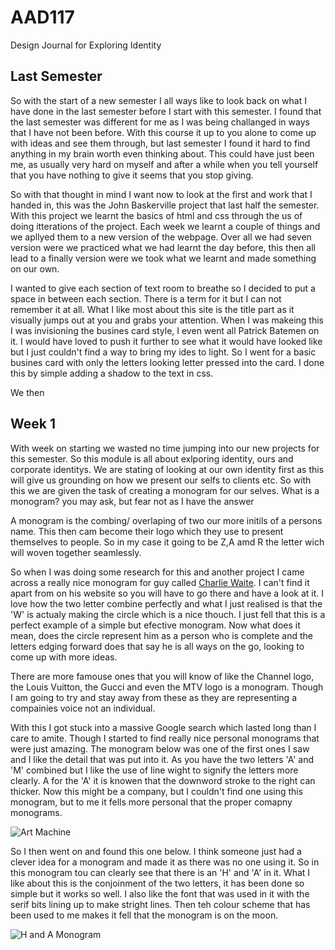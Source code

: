 AAD117
======

Design Journal for Exploring Identity


Last Semester
-------------

So with the start of a new semester I all ways like to look back on what I have done in the last semester before I start with this semester. I found that the last semester was different for me as I was being challanged in ways that I have not been before. With this course it up to you alone to come up with ideas and see them through, but last semester I found it hard to find anything in my brain worth even thinking about. This could have just been me, as usually very hard on myself and after a while when you tell yourself that you have nothing to give it seems that you stop giving. 

So with that thought in mind I want now to look at the first and work that I handed in, this was the John Baskerville project that last half the semester. With this project we learnt the basics of html and css through the us of doing itterations of the project. Each week we learnt a couple of things and we apllyed them to a new version of the webpage. Over all we had seven version were we practiced what we had learnt the day before, this then all lead to a finally version were we took what we learnt and made something on our own.

I wanted to give each section of text room to breathe so I decided to put a space in between each section. There is a term for it but I can not remember it at all. What I like most about this site is the title part as it visually jumps out at you and grabs your attention. When I was makeing this I was invisioning the busines card style, I even went all Patrick Batemen on it. I would have loved to push it further to see what it would have looked like but I just couldn't find a way to bring my ides to light. So I went for a basic busines card with only the letters looking letter pressed into the card. I done this by simple adding a shadow to the text in css.

We then 

Week 1
------

With week on starting we wasted no time jumping into our new projects for this semester. So this module is all about exlporing identity, ours and corporate identitys. We are stating of looking at our own identity first as this will give us grounding on how we present our selfs to clients etc. So with this we are given the task of creating a monogram for our selves. What is a monogram? you may ask, but fear not as I have the answer

A monogram is the combing/ overlaping of two our more initils of a persons name. This then cam become their logo which they use to present themselves to people. So in my case it going to be Z,A amd R the letter wich will woven together seamlessly.

So when I was doing some research for this and another project I came across a really nice monogram for guy called [Charlie Waite](http://www.charliewaite.com/home). I can't find it apart from on his website so you will have to go there and have a look at it. I love how the two letter combine perfectly and what I just realised is that the 'W' is actualy making the circle which is a nice thouch. I just fell that this is a perfect example of a simple but efective monogram. Now what does it mean, does the circle represent him as a person who is complete and the letters edging forward does that say he is all ways on the go, looking to come up with more ideas.

There are more famouse ones that you will know of like the Channel logo, the Louis Vuitton, the Gucci and even the MTV logo is a monogram. Though I am going to try and stay away from these as they are representing a compainies voice not an individual.

With this I got stuck into a massive Google search which lasted long than I care to amite. Though I started to find really nice personal monograms that were just amazing. The monogram below was one of the first ones I saw and I like the detail that was put into it. As you have the two letters 'A' and 'M' combined but I like the use of line wight to signify the letters more clearly. A for the 'A' it is knowen that the downword stroke to the right can thicker. Now this might be a company, but I couldn't find one using this monogram, but to me it fells more personal that the proper comapny monograms.

![Art Machine](http://turbo.designwoop.com/uploads/2011/10/Art-Machine.png)

So I then went on and found this one below. I think someone just had a clever idea for a monogram and made it as there was no one using it. So in this monogram tou can clearly see that there is an 'H' and 'A' in it. What I like about this is the conjoinment of the two letters, it has been done so simple but it works so well. I also like the font that was used in it with the serif bits lining up to make stright lines. Then teh colour scheme that has been used to me makes it fell that the monogram is on the moon.

![H and A Monogram](http://turbo.designwoop.com/uploads/2011/10/h-a-monogram.png)
